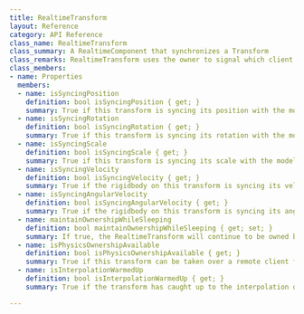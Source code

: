 ```yaml
---
title: RealtimeTransform
layout: Reference
category: API Reference
class_name: RealtimeTransform
class_summary: A RealtimeComponent that synchronizes a Transform
class_remarks: RealtimeTransform uses the owner to signal which client's Transform should be considered the state of truth to write to the datastore. If the local client is not the owner of the RealtimeTransform component, it will treat the datastore as the source of truth.
class_members:
- name: Properties
  members:
  - name: isSyncingPosition
    definition: bool isSyncingPosition { get; }
    summary: True if this transform is syncing its position with the model.
  - name: isSyncingRotation
    definition: bool isSyncingRotation { get; }
    summary: True if this transform is syncing its rotation with the model.
  - name: isSyncingScale
    definition: bool isSyncingScale { get; }
    summary: True if this transform is syncing its scale with the model.
  - name: isSyncingVelocity
    definition: bool isSyncingVelocity { get; }
    summary: True if the rigidbody on this transform is syncing its velocity with the model. If this is false, the velocity will be derived on remote clients from the position updates. Deriving the velocity saves bandwidth but is less accurate.
  - name: isSyncingAngularVelocity
    definition: bool isSyncingAngularVelocity { get; }
    summary: True if the rigidbody on this transform is syncing its angular velocity with the model. If this is false, the angular velocity will be derived on remote clients from the rotation updates. Deriving the angular velocity saves bandwidth but is less accurate.
  - name: maintainOwnershipWhileSleeping
    definition: bool maintainOwnershipWhileSleeping { get; set; }
    summary: If true, the RealtimeTransform will continue to be owned by the local client when the attached rigidbody it goes to sleep. This will prevent other clients from taking over the simulation for this object; only set it to true for objects that should always be simulated locally, like a player character.
  - name: isPhysicsOwnershipAvailable
    definition: bool isPhysicsOwnershipAvailable { get; }
    summary: True if this transform can be taken over a remote client for physics simulation.
  - name: isInterpolationWarmedUp
    definition: bool isInterpolationWarmedUp { get; }
    summary: True if the transform has caught up to the interpolation delay.

---
```

